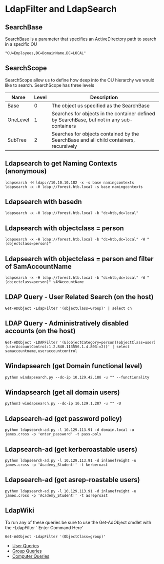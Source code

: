 # LdapFilter and LdapSearch

## SearchBase
SearchBase is a parameter that specifies an ActiveDirectory path to search in a specific OU
```
"OU=Employees,DC=DomainName,DC=LOCAL"
```

## SearchScope
SearchScope allow us to define how deep into the OU hierarchy we would like to search.  SearchScope has three levels

| Name | Level | Description |
| ---------------------------- | ---------------------------- | ---------------------------- |
| Base | 0 | The object us specified as the SearchBase |
| OneLevel | 1 | Searches for objects in the container defined by SearchBase, but not in any sub-containers |
| SubTree | 2 | Searches for objects contained by the SearchBase and all child containers, recursively |

## Ldapsearch to get Naming Contexts (anonymous)
```
ldapsearch -H ldap://10.10.10.182 -x -s base namingcontexts
ldapsearch -x -H ldap://forest.htb.local -s base namingcontexts
```

## Ldapsearch with basedn
```
ldapsearch -x -H ldap://forest.htb.local -b "dc=htb,dc=local"
```

## Ldapsearch with objectclass = person
```
ldapsearch -x -H ldap://forest.htb.local -b "dc=htb,dc=local" -W "(objectclass=person)"
```

## Ldapsearch with objectclass = person and filter of SamAccountName
```
ldapsearch -x -H ldap://forest.htb.local -b "dc=htb,dc=local" -W "(objectclass=person)" sAMAccountName
```

## LDAP Query - User Related Search (on the host)
```
Get-ADObject -LdapFilter '(objectClass=Group)' | select cn
```

## LDAP Query - Administratively disabled accounts (on the host)
```
Get-ADObject -LDAPFilter '(&(objectCategory=person)(objectClass=user)(userAccountControl:1.2.840.113556.1.4.803:=2))' | select samaccountname,useraccountcontrol
```

## Windapsearch (get Domain functional level)
```
python windapsearch.py --dc-ip 10.129.42.188 -u "" --functionality
```

## Windapsearch (get all domain users)
```
python3 windapsearch.py --dc-ip 10.129.1.207 -u "" -U
```

## Ldapsearch-ad (get password policy)
```
python ldapsearch-ad.py -l 10.129.113.91 -d domain.local -u james.cross -p 'enter_password' -t pass-pols
```

## Ldapsearch-ad (get kerberoastable users)
```
python ldapsearch-ad.py -l 10.129.113.91 -d inlanefreight -u james.cross -p 'Academy_Student!' -t kerberoast 
```
## Ldapsearch-ad (get asrep-roastable users)
```
python ldapsearch-ad.py -l 10.129.113.91 -d inlanefreight -u james.cross -p 'Academy_Student!' -t asreproast
```


## LdapWiki
To run any of these queries be sure to use the Get-AdObject cmdlet with the -LdapFilter ' Enter Command Here'

```
Get-AdObject -LdapFilter '(ObjectClass=group)'
```

- [User Queries](https://ldapwiki.com/wiki/Active%20Directory%20User%20Related%20Searches)
- [Group Queries](https://ldapwiki.com/wiki/Active%20Directory%20Group%20Related%20Searches)
- [Computer Queries](https://ldapwiki.com/wiki/Active%20Directory%20Computer%20Related%20LDAP%20Query)